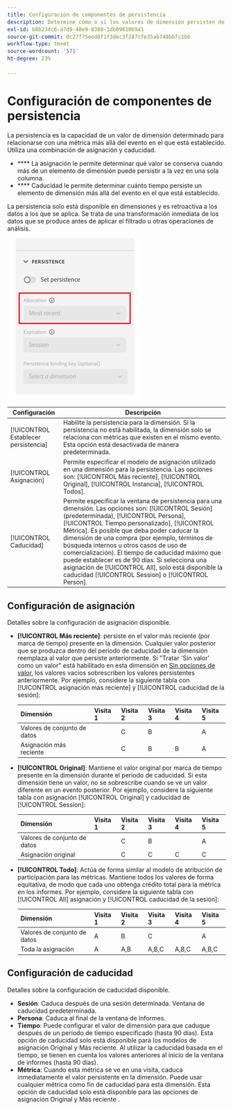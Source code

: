 ```yaml
---
title: Configuración de componentes de persistencia
description: Determine cómo o si los valores de dimensión persisten de un evento a otro.
exl-id: b8b234c6-a7d9-40e9-8380-1db09610b941
source-git-commit: 0c27f75eed8f1f3dec3f287cfe35ab748bbfc1bb
workflow-type: tm+mt
source-wordcount: '571'
ht-degree: 23%

---
```



#  Configuración de componentes de persistencia

 La persistencia es la capacidad de un valor de dimensión determinado para relacionarse con una métrica más allá del evento en el que está establecido. Utiliza una combinación de asignación y caducidad.

* **** La asignación le permite determinar qué valor se conserva cuando más de un elemento de dimensión puede persistir a la vez en una sola columna.
* **** Caducidad le permite determinar cuánto tiempo persiste un elemento de dimensión más allá del evento en el que está establecido.

 La persistencia solo está disponible en dimensiones y es retroactiva a los datos a los que se aplica. Se trata de una transformación inmediata de los datos que se produce antes de aplicar el filtrado u otras operaciones de análisis.

![Persistencia](../assets/persistence.png)

| Configuración | Descripción |
| --- | --- |
| [!UICONTROL Establecer persistencia] | Habilite la persistencia para la dimensión. Si la persistencia no está habilitada, la dimensión solo se relaciona con métricas que existen en el mismo evento. Esta opción está desactivada de manera predeterminada. |
| [!UICONTROL Asignación] | Permite especificar el modelo de asignación utilizado en una dimensión para la persistencia. Las opciones son: [!UICONTROL Más reciente], [!UICONTROL Original], [!UICONTROL Instancia], [!UICONTROL Todos]. |
| [!UICONTROL Caducidad] | Permite especificar la ventana de persistencia para una dimensión. Las opciones son: [!UICONTROL Sesión] (predeterminada), [!UICONTROL Persona], [!UICONTROL Tiempo personalizado], [!UICONTROL Métrica]. Es posible que deba poder caducar la dimensión de una compra (por ejemplo, términos de búsqueda internos u otros casos de uso de comercialización). El tiempo de caducidad máximo que puede establecer es de 90 días. Si selecciona una asignación de [!UICONTROL All], solo está disponible la caducidad [!UICONTROL Session] o [!UICONTROL Person]. |

##  Configuración de asignación

Detalles sobre la configuración de asignación disponible.

* **[!UICONTROL Más reciente]**: persiste en el valor más reciente (por marca de tiempo) presente en la dimensión. Cualquier valor posterior que se produzca dentro del periodo de caducidad de la dimensión reemplaza al valor que persiste anteriormente. Si &quot;Tratar &#39;Sin valor&#39; como un valor&quot; está habilitado en esta dimensión en [Sin opciones de valor](no-value-options.md), los valores vacíos sobrescriben los valores persistentes anteriormente. Por ejemplo, considere la siguiente tabla con [!UICONTROL asignación más reciente] y [!UICONTROL caducidad de la sesión]:

   | Dimensión | Visita 1 | Visita 2 | Visita 3 | Visita 4 | Visita 5 |
   | --- | --- | --- | --- | --- | --- |
   | Valores de conjunto de datos |  | C | B |  | A |
   | Asignación más reciente |  | C | B | B | A |

* **[!UICONTROL Original]**: Mantiene el valor original por marca de tiempo presente en la dimensión durante el periodo de caducidad. Si esta dimensión tiene un valor, no se sobrescribe cuando se ve un valor diferente en un evento posterior. Por ejemplo, considere la siguiente tabla con asignación [!UICONTROL Original] y caducidad de [!UICONTROL Session]:

   | Dimensión | Visita 1 | Visita 2 | Visita 3 | Visita 4 | Visita 5 |
   | --- | --- | --- | --- | --- | --- |
   | Valores de conjunto de datos |  | C | B |  | A |
   | Asignación original |  | C | C | C | C |

* **[!UICONTROL Todo]**: Actúa de forma similar al modelo de atribución de   participación para las métricas. Mantiene todos los valores de forma equitativa, de modo que cada uno obtenga crédito total para la métrica en los informes. Por ejemplo, considere la siguiente tabla con [!UICONTROL All] asignación y [!UICONTROL caducidad de la sesión]:

   | Dimensión | Visita 1 | Visita 2 | Visita 3 | Visita 4 | Visita 5 |
   | --- | --- | --- | --- | --- | --- |
   | Valores de conjunto de datos | A | B | C |  | A |
   | Toda la asignación | A | A,B | A,B,C | A,B,C | A,B,C |

##  Configuración de caducidad

Detalles sobre la configuración de caducidad disponible.

* **Sesión**: Caduca después de una sesión determinada. Ventana de caducidad predeterminada.
* **Persona**: Caduca al final de la ventana de informes.
* **Tiempo**: Puede configurar el valor de dimensión para que caduque después de un período de tiempo especificado (hasta 90 días). Esta opción de caducidad solo está disponible para los modelos de asignación Original y Más reciente. Al utilizar la caducidad basada en el tiempo, se tienen en cuenta los valores anteriores al inicio de la ventana de informes (hasta 90 días).
* **Métrica**: Cuando esta métrica se ve en una visita, caduca inmediatamente el valor persistente en la dimensión. Puede usar cualquier métrica como fin de caducidad para esta dimensión. Esta opción de caducidad solo está disponible para las opciones de asignación Original y Más reciente .

